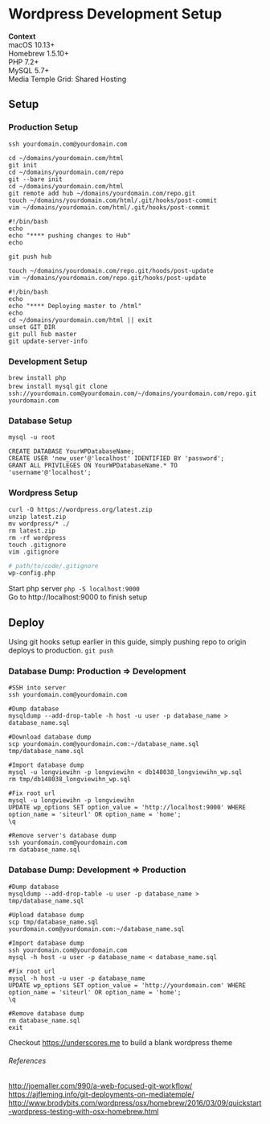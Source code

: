 # Wordpress Development Setup

**Context**   
macOS 10.13+  
Homebrew 1.5.10+  
PHP 7.2+  
MySQL 5.7+  
Media Temple Grid: Shared Hosting

## Setup
### Production Setup
`ssh yourdomain.com@yourdomain.com`
```shell
cd ~/domains/yourdomain.com/html
git init
cd ~/domains/yourdomain.com/repo
git --bare init
cd ~/domains/yourdomain.com/html
git remote add hub ~/domains/yourdomain.com/repo.git
touch ~/domains/yourdomain.com/html/.git/hooks/post-commit
vim ~/domains/yourdomain.com/html/.git/hooks/post-commit
```
```shell
#!/bin/bash
echo
echo "**** pushing changes to Hub"
echo

git push hub
```
```shell
touch ~/domains/yourdomain.com/repo.git/hoods/post-update
vim ~/domains/yourdomain.com/repo.git/hooks/post-update
```
```shell
#!/bin/bash
echo
echo "**** Deploying master to /html"
echo
cd ~/domains/yourdomain.com/html || exit
unset GIT_DIR
git pull hub master
git update-server-info
```

### Development Setup
`brew install php`  
`brew install mysql`
`git clone ssh://yourdomain.com@yourdomain.com/~/domains/yourdomain.com/repo.git yourdomain.com`

### Database Setup
`mysql -u root`  
```shell
CREATE DATABASE YourWPDatabaseName;
CREATE USER 'new_user'@'localhost' IDENTIFIED BY 'password';
GRANT ALL PRIVILEGES ON YourWPDatabaseName.* TO 'username'@'localhost';
```

### Wordpress Setup
```shell
curl -O https://wordpress.org/latest.zip
unzip latest.zip
mv wordpress/* ./
rm latest.zip
rm -rf wordpress
touch .gitignore
vim .gitignore
```
```bash
# path/to/code/.gitignore
wp-config.php
```
Start php server `php -S localhost:9000`  
Go to http://localhost:9000 to finish setup

## Deploy
Using git hooks setup earlier in this guide, simply pushing repo to origin deploys to production.
`git push`

### Database Dump: Production => Development
```shell
#SSH into server
ssh yourdomain.com@yourdomain.com

#Dump database
mysqldump --add-drop-table -h host -u user -p database_name > database_name.sql

#Download database dump
scp yourdomain.com@yourdomain.com:~/database_name.sql tmp/database_name.sql

#Import database dump
mysql -u longviewihn -p longviewihn < db148038_longviewihn_wp.sql
rm tmp/db148038_longviewihn_wp.sql

#Fix root url
mysql -u longviewihn -p longviewihn
UPDATE wp_options SET option_value = 'http://localhost:9000' WHERE option_name = 'siteurl' OR option_name = 'home';
\q

#Remove server's database dump
ssh yourdomain.com@yourdomain.com
rm database_name.sql
```

### Database Dump: Development => Production
```shell
#Dump database
mysqldump --add-drop-table -u user -p database_name > tmp/database_name.sql

#Upload database dump
scp tmp/database_name.sql yourdomain.com@yourdomain.com:~/database_name.sql

#Import database dump
ssh yourdomain.com@yourdomain.com
mysql -h host -u user -p database_name < database_name.sql

#Fix root url
mysql -h host -u user -p database_name
UPDATE wp_options SET option_value = 'http://yourdomain.com' WHERE option_name = 'siteurl' OR option_name = 'home';
\q

#Remove database dump
rm database_name.sql
exit
```

Checkout https://underscores.me to build a blank wordpress theme

###### References
http://joemaller.com/990/a-web-focused-git-workflow/  
https://ajfleming.info/git-deployments-on-mediatemple/  
http://www.brodybits.com/wordpress/osx/homebrew/2016/03/09/quickstart-wordpress-testing-with-osx-homebrew.html

